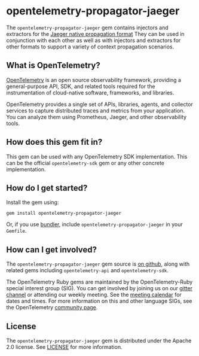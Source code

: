 # opentelemetry-propagator-jaeger

The `opentelemetry-propagator-jaeger` gem contains injectors and extractors for the
[Jaeger native propagation format][jaeger-spec]  They can be used in
conjunction with each other as well as with injectors and extractors for
other formats to support a variety of context propagation scenarios.

## What is OpenTelemetry?

[OpenTelemetry][opentelemetry-home] is an open source observability framework, providing a general-purpose API, SDK, and related tools required for the instrumentation of cloud-native software, frameworks, and libraries.

OpenTelemetry provides a single set of APIs, libraries, agents, and collector services to capture distributed traces and metrics from your application. You can analyze them using Prometheus, Jaeger, and other observability tools.

## How does this gem fit in?

This gem can be used with any OpenTelemetry SDK implementation. This can be the official `opentelemetry-sdk` gem or any other concrete implementation.

## How do I get started?

Install the gem using:

```
gem install opentelemetry-propagator-jaeger
```

Or, if you use [bundler][bundler-home], include `opentelemetry-propagator-jaeger` in your `Gemfile`.

## How can I get involved?

The `opentelemetry-propagator-jaeger` gem source is [on github][repo-github], along with related gems including `opentelemetry-api` and `opentelemetry-sdk`.

The OpenTelemetry Ruby gems are maintained by the OpenTelemetry-Ruby special interest group (SIG). You can get involved by joining us on our [gitter channel][ruby-gitter] or attending our weekly meeting. See the [meeting calendar][community-meetings] for dates and times. For more information on this and other language SIGs, see the OpenTelemetry [community page][ruby-sig].

## License

The `opentelemetry-propagator-jaeger` gem is distributed under the Apache 2.0 license. See [LICENSE][license-github] for more information.

[opentelemetry-home]: https://opentelemetry.io
[bundler-home]: https://bundler.io
[repo-github]: https://github.com/open-telemetry/opentelemetry-ruby
[license-github]: https://github.com/open-telemetry/opentelemetry-ruby/blob/master/LICENSE
[ruby-sig]: https://github.com/open-telemetry/community#ruby-sig
[community-meetings]: https://github.com/open-telemetry/community#community-meetings
[ruby-gitter]: https://gitter.im/open-telemetry/opentelemetry-ruby
[jaeger-spec]: https://www.jaegertracing.io/docs/1.20/client-libraries/#propagation-format
